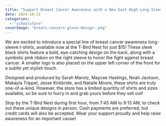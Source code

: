```yaml
---
title: "Support Breast Cancer Awareness with a New East High Long Sleeve T-Shirt"
date: 2024-10-21
categories: 
  - "schoolstore"
coverImage: "breats-cancers-glove-design-.png"
---
```


We are excited to introduce a special line of breast cancer awareness long-sleeve t-shirts, available now at the T-Bird Nest for just $15! These sleek black shirts feature a bold, eye-catching design on the back, along with a symbolic pink ribbon on the right sleeve to honor the fight against breast cancer. A smaller logo is also placed on the upper left corner of the front for a subtle yet stylish touch.

Designed and produced by Sarah Marotz, Maycee Hastings, Noah Jackson, Makayla Trippel, Jesse Kirkbride, and Natalie Moore, these shirts are truly one-of-a-kind. However, the store has a limited quantity of shirts and sizes available, so be sure to hurry in and grab yours before they sell out!

Stop by the T-Bird Nest during first hour, from 7:45 AM to 9:13 AM, to check out these unique designs in person. Cash payments are preferred, but credit cards will also be accepted. Wear your support proudly and help raise awareness for an important cause!
